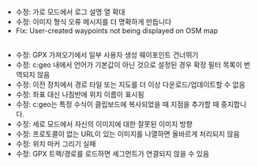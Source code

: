 ##
- 수정: 가로 모드에서 로그 설명 열 확대
- 수정: 이미지 형식 오류 메시지를 더 명확하게 만듭니다
- Fix: User-created waypoints not being displayed on OSM map

##
- 수정: GPX 가져오기에서 일부 사용자 생성 웨이포인트 건너뛰기
- 수정: c:geo 내에서 언어가 기본값이 아닌 것으로 설정된 경우 확장 필터 목록이 번역되지 않음
- 수정: 이전 장치에서 경로 타일 또는 지도를 더 이상 다운로드/업데이트할 수 없음
- 수정: 좌표 대신 나침반에 위치 이름이 표시됨
- 수정: c:geo는 특정 수식이 클립보드에 복사되었을 때 지점을 추가할 때 중지합니다.
- 수정: 세로 모드에서 자신의 이미지에 대한 잘못된 이미지 방향
- 수정: 프로토콜이 없는 URL이 있는 이미지를 나열하면 올바르게 처리되지 않음
- 수정: 위치 마커 그리기 실패
- 수정: GPX 트랙/경로를 로드하면 세그먼트가 연결되지 않을 수 있음
